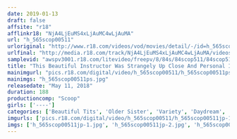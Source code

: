 ```yaml
---
date: 2019-01-13
draft: false
affsite: "r18"
afflinkr18: "NjA4LjEuMS4xLjAuMC4wLjAuMA"
url: "h_565scop00511"
urloriginal: "http://www.r18.com/videos/vod/movies/detail/-/id=h_565scop00511"
urlfinal: "http://media.r18.com/track/NjA4LjEuMS4xLjAuMC4wLjAuMA/videos/vod/movies/detail/-/id=h_565scop00511"
samplevid: "awspv3001.r18.com/litevideo/freepv/8/84s/84scop511/84scop511_dmb_w.mp4"
title: "This Beautiful Instructor Was Strangely Up Close And Personal In The Way She Taught At This Private Computer Class, And When I Could No Longer Resist, I Just Let My Erection Pop Up, And Then She Began To Lure Me To Temptation And Secretly Let Me Have Creampie Raw Footage Sex!!"
mainimgurl: "pics.r18.com/digital/video/h_565scop00511/h_565scop00511ps.jpg"
mainimgs: "h_565scop00511ps.jpg"
releasedate: "May 11, 2018"
duration: 188
productioncomp: "Scoop"
girls: ['----']
categories: ['Beautiful Tits', 'Older Sister', 'Variety', 'Daydream', 'Creampie', 'Hi-Def']
imgurls: ['pics.r18.com/digital/video/h_565scop00511/h_565scop00511jp-1.jpg', 'pics.r18.com/digital/video/h_565scop00511/h_565scop00511jp-2.jpg', 'pics.r18.com/digital/video/h_565scop00511/h_565scop00511jp-3.jpg', 'pics.r18.com/digital/video/h_565scop00511/h_565scop00511jp-4.jpg', 'pics.r18.com/digital/video/h_565scop00511/h_565scop00511jp-5.jpg', 'pics.r18.com/digital/video/h_565scop00511/h_565scop00511jp-6.jpg', 'pics.r18.com/digital/video/h_565scop00511/h_565scop00511jp-7.jpg', 'pics.r18.com/digital/video/h_565scop00511/h_565scop00511jp-8.jpg', 'pics.r18.com/digital/video/h_565scop00511/h_565scop00511jp-9.jpg', 'pics.r18.com/digital/video/h_565scop00511/h_565scop00511jp-10.jpg', 'pics.r18.com/digital/video/h_565scop00511/h_565scop00511jp-11.jpg', 'pics.r18.com/digital/video/h_565scop00511/h_565scop00511jp-12.jpg', 'pics.r18.com/digital/video/h_565scop00511/h_565scop00511jp-13.jpg', 'pics.r18.com/digital/video/h_565scop00511/h_565scop00511jp-14.jpg', 'pics.r18.com/digital/video/h_565scop00511/h_565scop00511jp-15.jpg', 'pics.r18.com/digital/video/h_565scop00511/h_565scop00511jp-16.jpg', 'pics.r18.com/digital/video/h_565scop00511/h_565scop00511jp-17.jpg', 'pics.r18.com/digital/video/h_565scop00511/h_565scop00511jp-18.jpg', 'pics.r18.com/digital/video/h_565scop00511/h_565scop00511jp-19.jpg', 'pics.r18.com/digital/video/h_565scop00511/h_565scop00511jp-20.jpg']
imgs: ['h_565scop00511jp-1.jpg', 'h_565scop00511jp-2.jpg', 'h_565scop00511jp-3.jpg', 'h_565scop00511jp-4.jpg', 'h_565scop00511jp-5.jpg', 'h_565scop00511jp-6.jpg', 'h_565scop00511jp-7.jpg', 'h_565scop00511jp-8.jpg', 'h_565scop00511jp-9.jpg', 'h_565scop00511jp-10.jpg', 'h_565scop00511jp-11.jpg', 'h_565scop00511jp-12.jpg', 'h_565scop00511jp-13.jpg', 'h_565scop00511jp-14.jpg', 'h_565scop00511jp-15.jpg', 'h_565scop00511jp-16.jpg', 'h_565scop00511jp-17.jpg', 'h_565scop00511jp-18.jpg', 'h_565scop00511jp-19.jpg', 'h_565scop00511jp-20.jpg']
---
```


